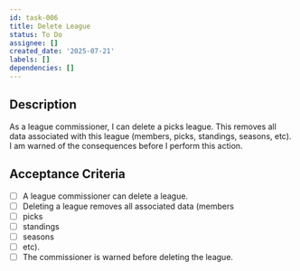 ```yaml
---
id: task-006
title: Delete League
status: To Do
assignee: []
created_date: '2025-07-21'
labels: []
dependencies: []
---
```


## Description

As a league commissioner, I can delete a picks league. This removes all data associated with this league (members, picks, standings, seasons, etc). I am warned of the consequences before I perform this action.

## Acceptance Criteria

- [ ] A league commissioner can delete a league.
- [ ] Deleting a league removes all associated data (members
- [ ] picks
- [ ] standings
- [ ] seasons
- [ ] etc).
- [ ] The commissioner is warned before deleting the league.
